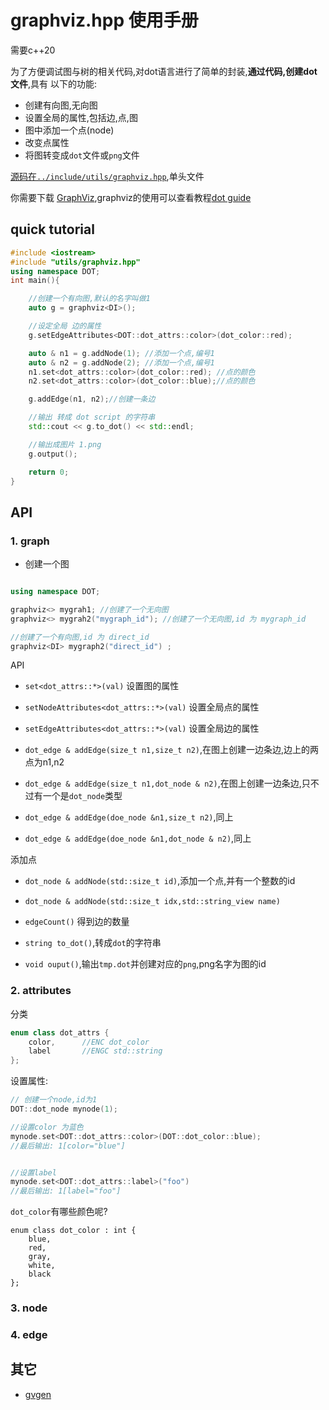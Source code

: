 # graphviz.hpp 使用手册

需要c++20

为了方便调试图与树的相关代码,对dot语言进行了简单的封装,**通过代码,创建dot文件**,具有
以下的功能:

- 创建有向图,无向图
- 设置全局的属性,包括边,点,图
- 图中添加一个点(node)
- 改变点属性
- 将图转变成`dot`文件或`png`文件

[源码在`../include/utils/graphviz.hpp`](../include/utils/graphviz.hpp),单头文件


你需要下载 [GraphViz](http://www.graphviz.org),graphviz的使用可以查看教程[dot guide](https://graphviz.org/pdf/dotguide.pdf)

## quick tutorial

```cpp
#include <iostream>
#include "utils/graphviz.hpp"
using namespace DOT;
int main(){

    //创建一个有向图,默认的名字叫做1
    auto g = graphviz<DI>(); 

    //设定全局 边的属性
    g.setEdgeAttributes<DOT::dot_attrs::color>(dot_color::red); 

    auto & n1 = g.addNode(1); //添加一个点,编号1
    auto & n2 = g.addNode(2); //添加一个点,编号1
    n1.set<dot_attrs::color>(dot_color::red); //点的颜色
    n2.set<dot_attrs::color>(dot_color::blue);//点的颜色

    g.addEdge(n1, n2);//创建一条边

    //输出 转成 dot script 的字符串
    std::cout << g.to_dot() << std::endl; 

    //输出成图片 1.png
    g.output();

    return 0;
}
```

## API

### 1. graph

- 创建一个图

```cpp

using namespace DOT;

graphviz<> mygrah1; //创建了一个无向图
graphviz<> mygrah2("mygraph_id"); //创建了一个无向图,id 为 mygraph_id

//创建了一个有向图,id 为 direct_id
graphviz<DI> mygraph2("direct_id") ;
```

API

- `set<dot_attrs::*>(val)` 设置图的属性
- `setNodeAttributes<dot_attrs::*>(val)` 设置全局点的属性
- `setEdgeAttributes<dot_attrs::*>(val)` 设置全局边的属性

- `dot_edge & addEdge(size_t n1,size_t n2)`,在图上创建一边条边,边上的两点为n1,n2
- `dot_edge & addEdge(size_t n1,dot_node & n2)`,在图上创建一边条边,只不过有一个是`dot_node`类型
- `dot_edge & addEdge(doe_node &n1,size_t n2)`,同上
- `dot_edge & addEdge(doe_node &n1,dot_node & n2)`,同上


添加点
- `dot_node & addNode(std::size_t id)`,添加一个点,并有一个整数的id
- `dot_node & addNode(std::size_t idx,std::string_view name)`

- `edgeCount()` 得到边的数量

- `string to_dot()`,转成`dot`的字符串
- `void ouput()`,输出`tmp.dot`并创建对应的`png`,png名字为图的id


### 2. attributes

分类

```cpp
enum class dot_attrs {
    color,      //ENC dot_color
    label       //ENGC std::string
};
```

设置属性:

```cpp
// 创建一个node,id为1
DOT::dot_node mynode(1);

//设置color 为蓝色
mynode.set<DOT::dot_attrs::color>(DOT::dot_color::blue);
//最后输出: 1[color="blue"]


//设置label
mynode.set<DOT::dot_attrs::label>("foo")
//最后输出: 1[label="foo"]

```

`dot_color`有哪些颜色呢?
```plaintext
enum class dot_color : int {
    blue,
    red,
    gray,
    white,
    black
};
```

### 3. node

### 4. edge

## 其它

- [gvgen](http://www.graphviz.org/pdf/gvgen.1.pdf)
